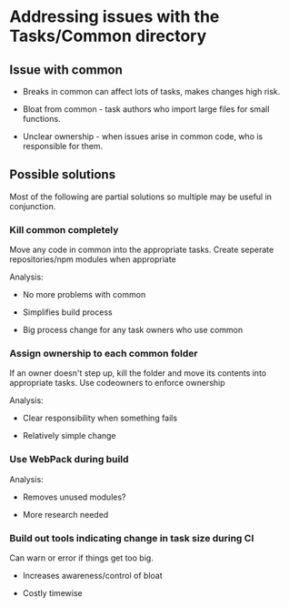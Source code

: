 # Addressing issues with the Tasks/Common directory

## Issue with common

* Breaks in common can affect lots of tasks, makes changes high risk.

* Bloat from common - task authors who import large files for small functions.

* Unclear ownership - when issues arise in common code, who is responsible for them.

## Possible solutions

Most of the following are partial solutions so multiple may be useful in conjunction.

### Kill common completely

Move any code in common into the appropriate tasks. Create seperate repositories/npm modules when appropriate

Analysis:

* No more problems with common

* Simplifies build process

* Big process change for any task owners who use common

### Assign ownership to each common folder

If an owner doesn't step up, kill the folder and move its contents into appropriate tasks. Use codeowners to enforce ownership

Analysis:

* Clear responsibility when something fails

* Relatively simple change

### Use WebPack during build

Analysis:

* Removes unused modules?

* More research needed

### Build out tools indicating change in task size during CI

Can warn or error if things get too big.

* Increases awareness/control of bloat

* Costly timewise
